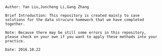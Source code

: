 	
	Author: Yan Liu,Juncheng Li,Gang Zhang

	Brief Introduction: This repository is created mainly to save solutions for the data strucure homework that we have completed together.

	Note: Because there may be still some errors in this repository, please check on your own if you want to apply these methods into your practice.

	Date: 2016.10.22